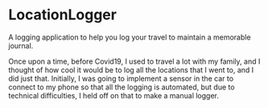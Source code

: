 # LocationLogger
A logging application to help you log your travel to maintain a memorable journal.

Once upon a time, before Covid19, I used to travel a lot with my family, and I thought of how cool it would be to log all the locations that I went to, and I did
just that. Initially, I was going to implement a sensor in the car to connect to my phone so that all the logging is automated, but due to technical difficulties,
I held off on that to make a manual logger.

